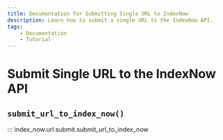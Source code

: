 ```yaml
---
title: Documentation for Submitting Single URL to IndexNow
description: Learn how to submit a single URL to the IndexNow API.
tags:
    - Documentation
    - Tutorial
---
```



# Submit Single URL to the IndexNow API
## `submit_url_to_index_now()`

::: index_now.url.submit.submit_url_to_index_now
